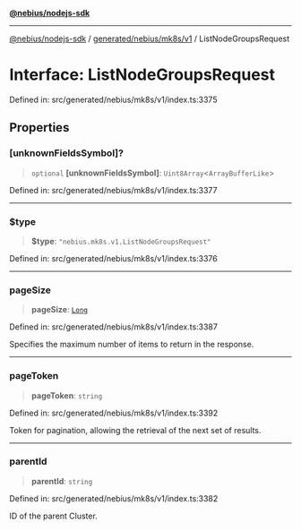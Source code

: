 [**@nebius/nodejs-sdk**](../../../../../README.md)

---

[@nebius/nodejs-sdk](../../../../../README.md) / [generated/nebius/mk8s/v1](../README.md) / ListNodeGroupsRequest

# Interface: ListNodeGroupsRequest

Defined in: src/generated/nebius/mk8s/v1/index.ts:3375

## Properties

### \[unknownFieldsSymbol\]?

> `optional` **\[unknownFieldsSymbol\]**: `Uint8Array`\<`ArrayBufferLike`\>

Defined in: src/generated/nebius/mk8s/v1/index.ts:3377

---

### $type

> **$type**: `"nebius.mk8s.v1.ListNodeGroupsRequest"`

Defined in: src/generated/nebius/mk8s/v1/index.ts:3376

---

### pageSize

> **pageSize**: [`Long`](../../../../../runtime/protos/core/classes/Long.md)

Defined in: src/generated/nebius/mk8s/v1/index.ts:3387

Specifies the maximum number of items to return in the response.

---

### pageToken

> **pageToken**: `string`

Defined in: src/generated/nebius/mk8s/v1/index.ts:3392

Token for pagination, allowing the retrieval of the next set of results.

---

### parentId

> **parentId**: `string`

Defined in: src/generated/nebius/mk8s/v1/index.ts:3382

ID of the parent Cluster.
